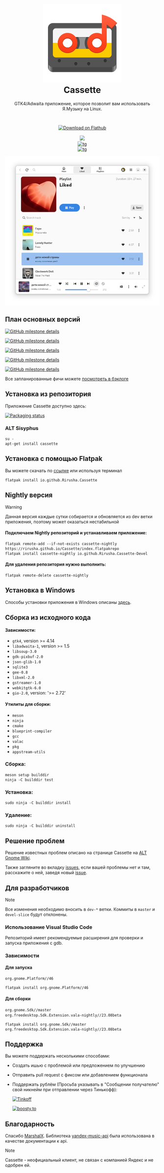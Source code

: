 <h1 align="center">
  <img src="data/icons/hicolor/scalable/apps/io.github.Rirusha.Cassette.svg" alt="Cassette"/>
  <br/>
  Cassette
</h1>

<p align="center">
  GTK4/Adwaita приложение, которое позволит вам использовать Я.Музыку на Linux.
</p>

<br/>

<p align="center">
  <a href="https://flathub.org/apps/details/io.github.Rirusha.Cassette">
    <img width="200" src="https://flathub.org/assets/badges/flathub-badge-en.png" alt="Download on Flathub">
  </a>
  <br>
  <br>
  <a href="https://stopthemingmy.app">
    <img src="https://stopthemingmy.app/badge.svg"/>
  </a>
  <br>
  <a href="https://t.me/CassetteGNOME_Devlog">
    <img alt="tg" src="https://img.shields.io/badge/Telegram-Channel-blue?style=flat&logo=telegram&label=%20&labelColor=blue">
  </a>
  <br>
  <a href="https://t.me/CassetteGNOME_Discussion">
    <img alt="tg" src="https://img.shields.io/badge/Telegram-Chat-blue?style=flat&logo=telegram&label=%20&labelColor=blue">
  </a>
</p>

<p align="center">
    <img src="data/images/1-liked.png" alt="Screenshot"/>
</p>


## План основных версий
[![GitHub milestone details](https://img.shields.io/github/milestones/progress-percent/Rirusha/Cassette/2?style=flat&label=0.2%20-%20%D0%9C%D0%BE%D1%8F%20%D0%B2%D0%BE%D0%BB%D0%BD%D0%B0&link=https%3A%2F%2Fgithub.com%2FRirusha%2FCassette%2Fmilestone%2F2)](https://github.com/Rirusha/Cassette/milestone/2)

[![GitHub milestone details](https://img.shields.io/github/milestones/progress-percent/Rirusha/Cassette/5?style=flat&label=0.2.1%20-%20%D0%A3%D0%BB%D1%83%D1%87%D1%88%D0%B5%D0%BD%D0%B8%D0%B5%20%D0%B1%D1%8D%D0%BA%D0%B5%D0%BD%D0%B4%D0%B0%20%D0%B8%20%D0%BE%D0%BF%D1%82%D0%B8%D0%BC%D0%B8%D0%B7%D0%B0%D1%86%D0%B8%D1%8F&link=https%3A%2F%2Fgithub.com%2FRirusha%2FCassette%2Fmilestone%2F5)](https://github.com/Rirusha/Cassette/milestone/5)

[![GitHub milestone details](https://img.shields.io/github/milestones/progress-percent/Rirusha/Cassette/4?style=flat&label=0.2.2%20-%20%D0%A0%D0%B0%D0%B1%D0%BE%D1%82%D0%B0%20%D0%BD%D0%B0%D0%B4%20%D0%B0%D0%B4%D0%B0%D0%BF%D1%82%D0%B8%D0%B2%D0%BD%D0%BE%D1%81%D1%82%D1%8C%D1%8E&link=https%3A%2F%2Fgithub.com%2FRirusha%2FCassette%2Fmilestone%2F4)](https://github.com/Rirusha/Cassette/milestone/4)

[![GitHub milestone details](https://img.shields.io/github/milestones/progress-percent/Rirusha/Cassette/6?style=flat&label=0.3%20-%20%D0%94%D0%BE%D0%B1%D0%B0%D0%B2%D0%BB%D0%B5%D0%BD%D0%B8%D0%B5%20%D0%B2%D0%B8%D0%B4%D0%B6%D0%B5%D1%82%D0%BE%D0%B2%20%D0%B4%D0%BB%D1%8F%20%D0%BF%D0%BE%D0%BA%D0%B0%D0%B7%D0%B0%20%D0%B0%D0%BB%D1%8C%D0%B1%D0%BE%D0%BC%D0%BE%D0%B2%20%D0%B8%20%D0%B8%D1%81%D0%BF%D0%BE%D0%BB%D0%BD%D0%B8%D1%82%D0%B5%D0%BB%D0%B5%D0%B9&link=https%3A%2F%2Fgithub.com%2FRirusha%2FCassette%2Fmilestone%2F6)](https://github.com/Rirusha/Cassette/milestone/6)

[![GitHub milestone details](https://img.shields.io/github/milestones/progress-percent/Rirusha/Cassette/7?style=flat&label=0.4%20-%20%D0%A0%D0%B5%D0%B0%D0%BB%D0%B8%D0%B7%D0%B0%D1%86%D0%B8%D1%8F%20%D0%BF%D0%BE%D0%B8%D1%81%D0%BA%D0%B0%20%D0%BF%D0%BE%20%D1%81%D0%B5%D1%80%D0%B2%D0%B8%D1%81%D1%83&link=https%3A%2F%2Fgithub.com%2FRirusha%2FCassette%2Fmilestone%2F7)](https://github.com/Rirusha/Cassette/milestone/7)

Все запланированные фичи можете [посмотреть в бэклоге](https://github.com/users/Rirusha/projects/2)


## Установка из репозитория

Приложение Cassette доступно здесь:

[![Packaging status](https://repology.org/badge/vertical-allrepos/cassette.svg)](https://repology.org/project/cassette/versions)

### ALT Sisyphus
```
su -
apt-get install cassette
```


## Установка c помощью Flatpak

Вы можете скачать по [ссылке](https://flathub.org/apps/details/io.github.Rirusha.Cassette) или используя терминал

```
flatpak install io.github.Rirusha.Cassette
```


## Nightly версия

> [!WARNING]
> Данная версия каждые сутки собирается и обновляется из dev ветки приложения, поэтому может оказаться нестабильной

<!-- #### Подключаем репозиторий `gnome-nightly` и устанавливаем GNOME Platform:
```shell
flatpak remote-add --if-not-exists gnome-nightly https://nightly.gnome.org/gnome-nightly.flatpakrepo
flatpak install gnome-nightly org.gnome.Platform//master
``` -->

#### Подключаем Nightly репозиторий и устанавливаем приложение:
```shell
flatpak remote-add --if-not-exists cassette-nightly https://rirusha.github.io/Cassette/index.flatpakrepo
flatpak install cassette-nightly io.github.Rirusha.Cassette-Devel
```

#### Для удаления репозитория нужно выполнить:
```
flatpak remote-delete cassette-nightly
```


## Установка в Windows

Способы установки приложения в Windows описаны [здесь](docs/INSTALLATION_ON_WINDOWS.md).


## Сборка из исходного кода

#### Зависимости:
* ```gtk4```, version >= 4.14
* ```libadwaita-1```, version >= 1.5
* ```libsoup-3.0```
* ```gdk-pixbuf-2.0```
* ```json-glib-1.0```
* ```sqlite3```
* ```gee-0.8```
* ```libxml-2.0```
* ```gstreamer-1.0```
* ```webkitgtk-6.0```
* ```gio-2.0```, version: '>= 2.72'

#### Утилиты для сборки:
* ```meson```
* ```ninja```
* ```cmake```
* ```blueprint-compiler```
* ```gcc```
* ```valac```
* ```pkg```
* ```appstream-utils```

### Сборка:
```
meson setup builddir
ninja -C builddir test
```

### Установка:
```
sudo ninja -C builddir install
```

### Удаление:
```
sudo ninja -C builddir uninstall
```


## Решение проблем

Решение известных проблем описано на странице Cassette на [ALT Gnome Wiki](https://alt-gnome.wiki/cassette.html#решение-проблем).

Также загляните во вкладку [issues](https://github.com/Rirusha/Cassette/issues), если вашей проблемы нет и там, расскажите о ней, заведя новый [issue](https://github.com/Rirusha/Cassette/issues/new).


## Для разработчиков

> [!NOTE]
> Все изменения необходимо вносить в `dev-*` ветки. Коммиты в `master` и `devel-slice` будут отклонены.

### Использование Visual Studio Code
Репозиторий имеет рекомендуемые расширения для проверки и запуска приложения с gdb.

### Зависимости

<!-- #### репозиторий [gnome-nightly](https://wiki.gnome.org/Apps/Nightly):
```
flatpak remote-add --if-not-exists gnome-nightly https://nightly.gnome.org/gnome-nightly.flatpakrepo
``` -->

#### Для запуска
`org.gnome.Platform//46`
```
flatpak install org.gnome.Platform//46 
```

#### Для сборки
`org.gnome.Sdk//master` \
`org.freedesktop.Sdk.Extension.vala-nightly//23.08beta`
```
flatpak install org.gnome.Sdk//master org.freedesktop.Sdk.Extension.vala-nightly//23.08beta
```


## Поддержка
Вы можете поддержать несколькими способами:
- Создать ишью с проблемой или предложением по улучшению
- Отправить pull request с фиксом или добавлением функционала
- Поддержать рублём (Просьба указывать в "Сообщении получателю" свой никнейм при отправлении через Тинькофф):

  <p>
    <a href="https://www.tinkoff.ru/cf/21GCxLuFuE9">
      <img height="36" src="https://github.com/Rirusha/Cassette/assets/95986183/87496207-aa1c-40fc-a511-57bac188bc72" alt="Tinkoff">
    </a>
  </p>
  <p>
    <a href="https://boosty.to/rirusha/donate">
      <img height="36" src="https://github.com/Rirusha/Cassette/assets/95986183/313ee5af-d374-4f95-af62-9445d1c27347" alt="boosty.to">
    </a>
  </p>


## Благодарность
Спасибо [MarshalX](https://github.com/MarshalX). Библиотека [yandex-music-api](https://github.com/MarshalX/yandex-music-api) была использована в качестве документации к api.

> [!NOTE]
Cassette - неофициальный клиент, не связан с компанией Яндекс и не одобрен ей.
